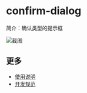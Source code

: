 # confirm-dialog

简介：确认类型的提示框

![截图](https://img.alicdn.com/tfs/TB1Zr3xigvD8KJjy0FlXXagBFXa-1272-620.png)

## 更多

* [使用说明](http://gitlab.alibaba-inc.com/ice/notes/issues/830)
* [开发规范](http://gitlab.alibaba-inc.com/ice/notes/issues/830)
